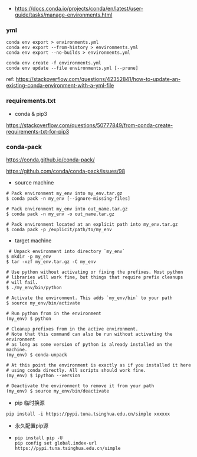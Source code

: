 -   https://docs.conda.io/projects/conda/en/latest/user-guide/tasks/manage-environments.html

### yml

```shell
conda env export > environments.yml
conda env export --from-history > environments.yml
conda env export --no-builds > environments.yml
```

```shell
conda env create -f environments.yml
conda env update --file environments.yml [--prune]
```

ref: https://stackoverflow.com/questions/42352841/how-to-update-an-existing-conda-environment-with-a-yml-file



### requirements.txt 

-   conda & pip3

https://stackoverflow.com/questions/50777849/from-conda-create-requirements-txt-for-pip3

### conda-pack

https://conda.github.io/conda-pack/

https://github.com/conda/conda-pack/issues/98

-   source machine

```shell
# Pack environment my_env into my_env.tar.gz
$ conda pack -n my_env [--ignore-missing-files]

# Pack environment my_env into out_name.tar.gz
$ conda pack -n my_env -o out_name.tar.gz

# Pack environment located at an explicit path into my_env.tar.gz
$ conda pack -p /explicit/path/to/my_env
```

-   target machine

```shell
 # Unpack environment into directory `my_env`
$ mkdir -p my_env
$ tar -xzf my_env.tar.gz -C my_env

# Use python without activating or fixing the prefixes. Most python
# libraries will work fine, but things that require prefix cleanups
# will fail.
$ ./my_env/bin/python

# Activate the environment. This adds `my_env/bin` to your path
$ source my_env/bin/activate

# Run python from in the environment
(my_env) $ python

# Cleanup prefixes from in the active environment.
# Note that this command can also be run without activating the environment
# as long as some version of python is already installed on the machine.
(my_env) $ conda-unpack

# At this point the environment is exactly as if you installed it here
# using conda directly. All scripts should work fine.
(my_env) $ ipython --version

# Deactivate the environment to remove it from your path
(my_env) $ source my_env/bin/deactivate
```

-   pip 临时换源

```shell
pip install -i https://pypi.tuna.tsinghua.edu.cn/simple xxxxxx
```

-   永久配置pip源

-   ```shell
    pip install pip -U
    pip config set global.index-url https://pypi.tuna.tsinghua.edu.cn/simple
    ```

    

